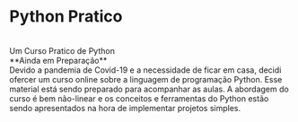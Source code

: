 # Python Pratico
<br>
Um Curso Pratico de Python
<br>
**Ainda em Preparação**
<br>
Devido a pandemia de Covid-19 e a necessidade de ficar em casa, decidi ofercer um curso online sobre a linguagem de programação Python. Esse material está sendo preparado para acompanhar as aulas.
A abordagem do curso é bem não-linear e os conceitos e ferramentas do Python estão sendo apresentados na hora de implementar projetos simples. 
